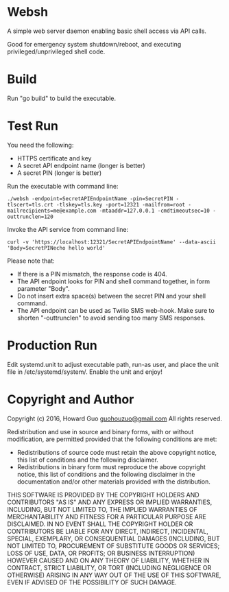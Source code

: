 Websh
=====
A simple web server daemon enabling basic shell access via API calls.

Good for emergency system shutdown/reboot, and executing privileged/unprivileged shell code.

Build
=================
Run "go build" to build the executable.

Test Run
========
You need the following:

- HTTPS certificate and key
- A secret API endpoint name (longer is better)
- A secret PIN (longer is better)

Run the executable with command line:

    ./websh -endpoint=SecretAPIEndpointName -pin=SecretPIN -tlscert=tls.crt -tlskey=tls.key -port=12321 -mailfrom=root -mailrecipients=me@example.com -mtaaddr=127.0.0.1 -cmdtimeoutsec=10 -outtrunclen=120

Invoke the API service from command line:

    curl -v 'https://localhost:12321/SecretAPIEndpointName' --data-ascii 'Body=SecretPINecho hello world'

Please note that:

- If there is a PIN mismatch, the response code is 404.
- The API endpoint looks for PIN and shell command together, in form parameter "Body".
- Do not insert extra space(s) between the secret PIN and your shell command.
- The API endpoint can be used as Twilio SMS web-hook. Make sure to shorten "-outtrunclen" to avoid sending too many SMS responses.

Production Run
==============
Edit systemd.unit to adjust executable path, run-as user, and place the unit file in /etc/systemd/system/. Enable the unit and enjoy!

Copyright and Author
====================
Copyright (c) 2016, Howard Guo <guohouzuo@gmail.com>
All rights reserved.

Redistribution and use in source and binary forms, with or without modification, are permitted provided that the following conditions are met:
- Redistributions of source code must retain the above copyright notice, this list of conditions and the following disclaimer.
- Redistributions in binary form must reproduce the above copyright notice, this list of conditions and the following disclaimer in the documentation and/or other materials provided with the distribution.

THIS SOFTWARE IS PROVIDED BY THE COPYRIGHT HOLDERS AND CONTRIBUTORS "AS IS" AND ANY EXPRESS OR IMPLIED WARRANTIES, INCLUDING, BUT NOT LIMITED TO, THE IMPLIED WARRANTIES OF MERCHANTABILITY AND FITNESS FOR A PARTICULAR PURPOSE ARE DISCLAIMED. IN NO EVENT SHALL THE COPYRIGHT HOLDER OR CONTRIBUTORS BE LIABLE FOR ANY DIRECT, INDIRECT, INCIDENTAL, SPECIAL, EXEMPLARY, OR CONSEQUENTIAL DAMAGES (INCLUDING, BUT NOT LIMITED TO, PROCUREMENT OF SUBSTITUTE GOODS OR SERVICES; LOSS OF USE, DATA, OR PROFITS; OR BUSINESS INTERRUPTION) HOWEVER CAUSED AND ON ANY THEORY OF LIABILITY, WHETHER IN CONTRACT, STRICT LIABILITY, OR TORT (INCLUDING NEGLIGENCE OR OTHERWISE) ARISING IN ANY WAY OUT OF THE USE OF THIS SOFTWARE, EVEN IF ADVISED OF THE POSSIBILITY OF SUCH DAMAGE.
